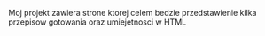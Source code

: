 Moj projekt zawiera strone ktorej celem bedzie przedstawienie kilka przepisow gotowania oraz umiejetnosci w HTML